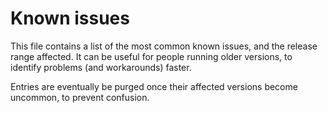 
# Known issues

This file contains a list of the most common known issues, and the release
range affected. It can be useful for people running older versions, to
identify problems (and workarounds) faster.

Entries are eventually be purged once their affected versions become uncommon,
to prevent confusion.


